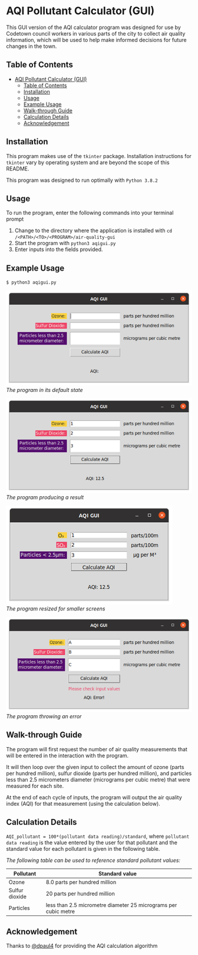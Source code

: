# AQI Pollutant Calculator (GUI)

This GUI version of the AQI calculator program was designed for use by Codetown council workers in various parts of the city to collect air quality information, which will be used to help make informed decisions for future changes in the town.

## Table of Contents

- [AQI Pollutant Calculator (GUI)](#aqi-pollutant-calculator-gui)
  - [Table of Contents](#table-of-contents)
  - [Installation](#installation)
  - [Usage](#usage)
  - [Example Usage](#example-usage)
  - [Walk-through Guide](#walk-through-guide)
  - [Calculation Details](#calculation-details)
  - [Acknowledgement](#acknowledgement)

## Installation

This program makes use of the `tkinter` package. Installation instructions for `tkinter` vary by operating system and are beyond the scope of this README. 

This program was designed to run optimally with `Python 3.8.2`

## Usage

To run the program, enter the following commands into your terminal prompt

1. Change to the directory where the application is installed with `cd /<PATH>/<TO>/<PROGRAM>/air-quality-gui`
2. Start the program with `python3 aqigui.py` 
3. Enter inputs into the fields provided. 

## Example Usage

```bash
$ python3 aqigui.py
```

![](images/AQIGUI_state0.png) <br>_The program in its default state_

![](images/AQIGUI_state1.png) <br>_The program producing a result_

![](images/AQIGUI_state2.png) <br>_The program resized for smaller screens_

![](images/AQIGUI_state_err.png) <br>_The program throwing an error_

## Walk-through Guide

The program will first request the number of air quality measurements that will be entered in the interaction with the program.

It will then loop over the given input to collect the amount of ozone (parts per hundred million), sulfur dioxide (parts per hundred million), and particles less than 2.5 micrometers diameter (micrograms per cubic metre) that were measured for each site.

At the end of each cycle of inputs, the program will output the air quality index (AQI) for that measurement (using the calculation below).

## Calculation Details

`AQI_pollutant = 100*(pollutant data reading)/standard`, where `pollutant data reading` is the value entered by the user for that pollutant and the standard value for each pollutant is given in the following table.

_The following table can be used to reference standard pollutant values:_

| Pollutant      | Standard value                                                  |
| -------------- | --------------------------------------------------------------- |
| Ozone          | 8.0 parts per hundred million                                   |
| Sulfur dioxide | 20 parts per hundred million                                    |
| Particles      | less than 2.5 micrometre diameter 25 micrograms per cubic metre |

## Acknowledgement

Thanks to [@dpaul4](mailto:dpaul4@une.edu.au) for providing the AQI calculation algorithm
